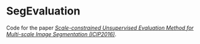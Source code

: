 # SegEvaluation 
 
Code for the paper [*Scale-constrained Unsupervised Evaluation Method for Multi-scale Image Segmentation (ICIP2016)*](https://github.com/Rudy423/SegEvaluation/raw/master/SCALE-CONSTRAINED%20UNSUPERVISED%20EVALUATION%20METHOD%20FOR%20MULTI-SCALE%20IMAGE%20SEGMENTATION.pdf). 

